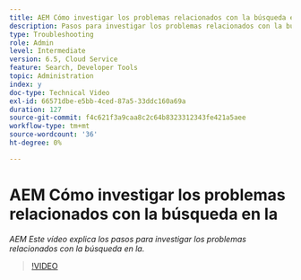 ```yaml
---
title: AEM Cómo investigar los problemas relacionados con la búsqueda en la
description: Pasos para investigar los problemas relacionados con la búsqueda
type: Troubleshooting
role: Admin
level: Intermediate
version: 6.5, Cloud Service
feature: Search, Developer Tools
topic: Administration
index: y
doc-type: Technical Video
exl-id: 66571dbe-e5bb-4ced-87a5-33ddc160a69a
duration: 127
source-git-commit: f4c621f3a9caa8c2c64b8323312343fe421a5aee
workflow-type: tm+mt
source-wordcount: '36'
ht-degree: 0%

---
```


# AEM Cómo investigar los problemas relacionados con la búsqueda en la

*AEM Este vídeo explica los pasos para investigar los problemas relacionados con la búsqueda en la.*

>[!VIDEO](https://video.tv.adobe.com/v/335467?quality=12&learn=on)
